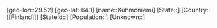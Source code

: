 ﻿---
location: [64.1,29.52]
mapzoom: [7,12] 
mapmarker: city 
type: City
tags:
- geo/City


SpocWebEntityId: 31680
isDeleted: false
confidential: public

---
[geo-lon::29.52]
[geo-lat::64.1]
[name::Kuhmoniemi]
[State::]
[Country::[[Finland]]]
[StateId::]
[Population::]
[Unknown::]

